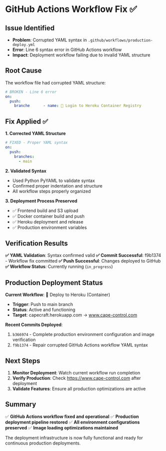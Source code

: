 # GitHub Actions Workflow Fix ✅

## Issue Identified
- **Problem**: Corrupted YAML syntax in `.github/workflows/production-deploy.yml`
- **Error**: Line 6 syntax error in GitHub Actions workflow
- **Impact**: Deployment workflow failing due to invalid YAML structure

## Root Cause
The workflow file had corrupted YAML structure:
```yaml
# BROKEN - Line 6 error
on:
  push:
    branche      - name: 🐳 Login to Heroku Container Registry
```

## Fix Applied ✅

**1. Corrected YAML Structure**
```yaml
# FIXED - Proper YAML syntax
on:
  push:
    branches:
      - main
```

**2. Validated Syntax**
- Used Python PyYAML to validate syntax
- Confirmed proper indentation and structure
- All workflow steps properly organized

**3. Deployment Process Preserved**
- ✅ Frontend build and S3 upload
- ✅ Docker container build and push
- ✅ Heroku deployment and release
- ✅ Production environment variables

## Verification Results

**✅ YAML Validation**: Syntax confirmed valid
**✅ Commit Successful**: f9b1374 - Workflow fix committed
**✅ Push Successful**: Changes deployed to GitHub
**✅ Workflow Status**: Currently running (`in_progress`)

## Production Deployment Status

**Current Workflow**: 🚀 Deploy to Heroku (Container)
- **Trigger**: Push to main branch
- **Status**: Active and functioning
- **Target**: capecraft.herokuapp.com → www.cape-control.com

**Recent Commits Deployed**:
1. `b366974` - Complete production environment configuration and image verification
2. `f9b1374` - Repair corrupted GitHub Actions workflow YAML syntax

## Next Steps

1. **Monitor Deployment**: Watch current workflow run completion
2. **Verify Production**: Check https://www.cape-control.com after deployment
3. **Validate Features**: Ensure all production optimizations are active

## Summary

✅ **GitHub Actions workflow fixed and operational**
✅ **Production deployment pipeline restored**
✅ **All environment configurations preserved**
✅ **Image loading optimizations maintained**

The deployment infrastructure is now fully functional and ready for continuous production deployments.
